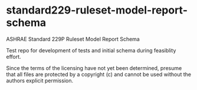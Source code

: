 # standard229-ruleset-model-report-schema
ASHRAE Standard 229P Ruleset Model Report Schema

Test repo for development of tests and initial schema during feasiblity effort.

Since the terms of the licensing have not yet been determined, presume that all files are protected by a copyright (c) and cannot be used without the authors explicit permission.
